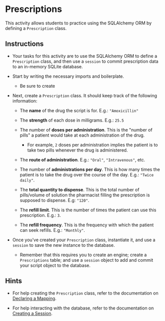 # Prescriptions

This activity allows students to practice using the SQLAlchemy ORM by defining a `Prescription` class.

## Instructions

* Your tasks for this activity are to use the SQLAlchemy ORM to define a `Prescription` class, and then use a `session` to commit prescription data to an in-memory SQLite database.

* Start by writing the necessary imports and boilerplate.

    * Be sure to create

* Next, create a `Prescription` class. It should keep track of the following information:

    * The **name** of the drug the script is for. E.g.: `"Amoxicillin"`

    * The **strength** of each dose in milligrams. E.g.: `25.5`

    * The number of **doses per administration**. This is the "number of pills" a patient would take at each administration of the drug.

        * For example, `2` doses per administration implies the patient is to take two pills whenever the drug is administered.

    * The **route of administration**. E.g.: `"Oral"`, `"Intravenous"`, etc.

    * The number of **administrations per day**. This is how many times the patient is to take the drug over the course of the day. E.g.: `"Twice daily"`.

    * The **total quantity to dispense**. This is the total number of pills/volume of solution the pharmacist filling the prescription is supposed to dispense. E.g: `"120"`.

    * The **refill limit**. This is the number of times the patient can use this prescription. E.g.: `3`.

    * The **refill frequency**. This is the frequency with which the patient can seek refills. E.g.: `"Monthly"`.

* Once you've created your `Prescription` class, instantiate it, and use a `session` to save the new instance to the database.

    * Remember that this requires you to create an engine; create a `Prescriptions` table; and use a `session` object to add and commit your script object to the database.

## Hints

* For help creating the `Prescription` class, refer to the documentation on [Declaring a Mapping](http://docs.sqlalchemy.org/en/latest/orm/tutorial.html#declare-a-mapping).

* For help interacting with the database, refer to the documentation on [Creating a Session](http://docs.sqlalchemy.org/en/latest/orm/tutorial.html#creating-a-session).

